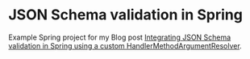 JSON Schema validation in Spring
=============

Example Spring project for my Blog post [Integrating JSON Schema validation in Spring using a custom HandlerMethodArgumentResolver][1].

[1]: https://www.mscharhag.com/spring/json-schema-validation-handlermethodargumentresolver